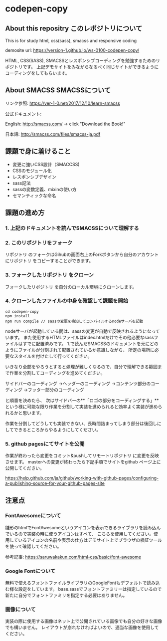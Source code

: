 
# codepen-copy

## About this repositry このレポジトリについて

  This is for study html, css(sass), smacss and responsive coding

  demosite url: https://version-1.github.io/ws-0100-codepen-copy/

  HTML, CSS(SASS), SMACSSとレスポンシブコーディングを勉強するためのリポジトリです。
  上記デモサイトをみながらなるべく同じサイトができるようにコーディングをしてもらいます。

## About SMACSS SMACSSについて

リンク参照:
https://ver-1-0.net/2017/12/10/learn-smacss

公式ドキュメント:

English: http://smacss.com/ -> click "Download the Book!"

日本語: http://smacss.com/files/smacss-ja.pdf

## 課題で身に着けること

- 変更に強いCSS設計（SMACCSS)
- CSSのモジュール化
- レスポンシブデザイン
- sass記法
- sassの変数定義、mixinの使い方
- セマンティックな命名

## 課題の進め方

### 1. 上記のドキュメントを読んでSMACSSについて理解する
### 2. このリポジトリをフォーク
  リポジトリ のフォークはGihubの画面右上のForkボタンから自分のアカウントにリポジトリ をコピーすることができます。

### 3. フォークしたリポジトリ をクローン

フォークしたリポジトリ を自分のローカル環境にクローンします。

### 4. クローンしたファイルの中身を確認して課題を開始
```
cd codepen-copy
npm install
npm run compile // sassの変更を検知してコンパイルするnodeサーバを起動
```

nodeサーバが起動している間は、sassの変更が自動で反映されるようになっています。
また使用するHTMLファイルはindex.htmlだけでその他必要なsassファイルはすでに配置済みです。
1.で読んだSMACSSのドキュメントを元にどのようにファイルが分割されて配置されているか意識しながら、
所定の場所に必要なスタイルを付けたして行ってください。

いきなり全部をやろうとすると処理が難しくなるので、自分で理解できる範囲まで作業を分割してコーディングを進めてください。


サイドバーのコーディング
→ヘッダーのコーディング
→コンテンツ部分のコーディング
→フッター部分のコーディング


と順番を決めたら、
次はサイドバーの**「ロゴの部分をコーディングする」**という様に可能な限り作業を分割して実装を進められると効率よく実装が進められるかと思います。

作業を分割してどうしても実装できない、長時間詰まってしまう部分は後回しにしてできるところからやるようにしてください。

### 5. github pagesにてサイトを公開

作業が終わったら変更をコミット&pushしてリモートリポジトリ に変更を反映させます。
masterへの変更が終わったら下記手順でサイトをgithub ページ上に公開してください。

https://help.github.com/ja/github/working-with-github-pages/configuring-a-publishing-source-for-your-github-pages-site

## 注意点

### FontAwesomeについて

雛形のhtmlでFontAwesomeというアイコンを表示できるライブラリを読み込んでいるので実装の時に使うアイコンはすべて、
こちらを使用してください。使用しているアイコンの名前や表示の仕方はデモサイト上でブラウザの検証ツールを使って確認してください。

参考記事: https://saruwakakun.com/html-css/basic/font-awesome

### Google Fontについて

無料で使えるフォントファイルライブラリのGoogleFontもデフォルトで読み込む様な設定をしています。
base.sassでフォントファミリーは指定しているので新たに自分でフォントファミリを指定する必要はありません。

### 画像について

実装の際に使用する画像はネット上で公開されている画像でも自分の好きな画像でも構いません。
レイアウトが崩れなければよいので、適当な画像を使用してください。

